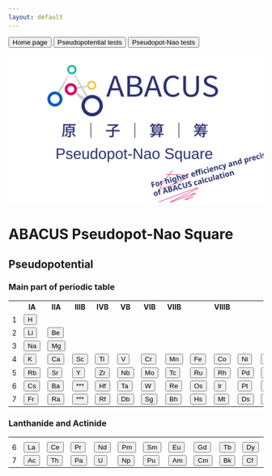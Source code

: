 ```yaml
---
layout: default
---
```


<link rel="stylesheet" type="text/css" href="../components/styles.css">

<button class="top_header_button" onclick="location.href='../../index.md'">
Home page</button>
<button class="top_header_button" onclick="location.href='pseudopotential.html'">
Pseudopotential tests</button>
<button class="top_header_button" onclick="location.href='../pseudopot-nao_tests/pseudopot-nao.html'">
Pseudopot-Nao tests</button>

<p align="center">
    <img src="../../apns.svg">
</p>  

<h1> ABACUS Pseudopot-Nao Square </h1>
<h2> Pseudopotential </h2>

<!--- center the following title --->

<h3>Main part of periodic table</h3>
<table>
<tr>
<th></th><th>IA</th><th>IIA</th><th>IIIB</th><th>IVB</th><th>VB</th><th>VIB</th><th>VIIB</th><th></th><th>VIIIB</th><th></th><th>IB</th><th>IIB</th><th>IIIA</th><th>IVA</th><th>VA</th><th>VIA</th><th>VIIA</th><th>VIIIA</th>
</tr>
<tr>
<td>1</td>
<td><button class="element_button_valid" onclick="location.href='H.html'">
H</button></td>
<td></td><td></td><td></td><td></td><td></td><td></td><td></td><td></td><td></td>
<td></td><td></td><td></td><td></td><td></td><td></td><td></td>
<td><button class="element_button_valid" onclick="location.href='He.html'">
He</button></td>
<td></td>
<tr>
<td>2</td>
<td><button class="element_button_valid" onclick="location.href='Li.html'">
Li</button></td>
<td><button class="element_button_valid" onclick="location.href='Be.html'">
Be</button></td>
<td></td><td></td><td></td><td></td><td></td><td></td><td></td><td></td><td></td>
<td></td>
<td><button class="element_button_valid" onclick="location.href='B.html'">
B</button></td>
<td><button class="element_button_valid" onclick="location.href='C.html'">
C</button></td>
<td><button class="element_button_valid" onclick="location.href='N.html'">
N</button></td>
<td><button class="element_button_valid" onclick="location.href='O.html'">
O</button></td>
<td><button class="element_button_valid" onclick="location.href='F.html'">
F</button></td>
<td><button class="element_button_valid" onclick="location.href='Ne.html'">
Ne</button></td>
<td></td>
</tr>
<tr>
<td>3</td>
<td><button class="element_button_valid" onclick="location.href='Na.html'">
Na</button></td>
<td><button class="element_button_valid" onclick="location.href='Mg.html'">
Mg</button></td>
<td></td><td></td><td></td><td></td><td></td><td></td><td></td><td></td><td></td><td></td>
<td><button class="element_button_valid" onclick="location.href='Al.html'">
Al</button></td>
<td><button class="element_button_valid" onclick="location.href='Si.html'">
Si</button></td>
<td><button class="element_button_valid" onclick="location.href='P.html'">
P</button></td>
<td><button class="element_button_valid" onclick="location.href='S.html'">
S</button></td>
<td><button class="element_button_valid" onclick="location.href='Cl.html'">
Cl</button></td>
<td><button class="element_button_valid" onclick="location.href='Ar.html'">
Ar</button></td>
<td></td>
</tr>
<tr>
<td>4</td>
<td><button class="element_button_invalid" onclick="location.href='K.html'">
K</button></td>
<td><button class="element_button_invalid" onclick="location.href='Ca.html'">
Ca</button></td>
<td><button class="element_button_invalid" onclick="location.href='Sc.html'">
Sc</button></td>
<td><button class="element_button_invalid" onclick="location.href='Ti.html'">
Ti</button></td>
<td><button class="element_button_invalid" onclick="location.href='V.html'">
V</button></td>
<td><button class="element_button_invalid" onclick="location.href='Cr.html'">
Cr</button></td>
<td><button class="element_button_invalid" onclick="location.href='Mn.html'">
Mn</button></td>
<td><button class="element_button_invalid" onclick="location.href='Fe.html'">
Fe</button></td>
<td><button class="element_button_invalid" onclick="location.href='Co.html'">
Co</button></td>
<td><button class="element_button_invalid" onclick="location.href='Ni.html'">
Ni</button></td>
<td><button class="element_button_invalid" onclick="location.href='Cu.html'">
Cu</button></td>
<td><button class="element_button_invalid" onclick="location.href='Zn.html'">
Zn</button></td>
<td><button class="element_button_invalid" onclick="location.href='Ga.html'">
Ga</button></td>
<td><button class="element_button_invalid" onclick="location.href='Ge.html'">
Ge</button></td>
<td><button class="element_button_invalid" onclick="location.href='As.html'">
As</button></td>
<td><button class="element_button_invalid" onclick="location.href='Se.html'">
Se</button></td>
<td><button class="element_button_invalid" onclick="location.href='Br.html'">
Br</button></td>
<td><button class="element_button_invalid" onclick="location.href='Kr.html'">
Kr</button></td>
</tr>
<tr>
<td>5</td>
<td><button class="element_button_invalid" onclick="location.href='Rb.html'">
Rb</button></td>
<td><button class="element_button_invalid" onclick="location.href='Sr.html'">
Sr</button></td>
<td><button class="element_button_invalid" onclick="location.href='Y.html'">
Y</button></td>
<td><button class="element_button_invalid" onclick="location.href='Zr.html'">
Zr</button></td>
<td><button class="element_button_invalid" onclick="location.href='Nb.html'">
Nb</button></td>
<td><button class="element_button_invalid" onclick="location.href='Mo.html'">
Mo</button></td>
<td><button class="element_button_invalid" onclick="location.href='Tc.html'">
Tc</button></td>
<td><button class="element_button_invalid" onclick="location.href='Ru.html'">
Ru</button></td>
<td><button class="element_button_invalid" onclick="location.href='Rh.html'">
Rh</button></td>
<td><button class="element_button_invalid" onclick="location.href='Pd.html'">
Pd</button></td>
<td><button class="element_button_invalid" onclick="location.href='Ag.html'">
Ag</button></td>
<td><button class="element_button_invalid" onclick="location.href='Cd.html'">
Cd</button></td>
<td><button class="element_button_invalid" onclick="location.href='In.html'">
In</button></td>
<td><button class="element_button_invalid" onclick="location.href='Sn.html'">
Sn</button></td>
<td><button class="element_button_invalid" onclick="location.href='Sb.html'">
Sb</button></td>
<td><button class="element_button_invalid" onclick="location.href='Te.html'">
Te</button></td>
<td><button class="element_button_invalid" onclick="location.href='I.html'">
I</button></td>
<td><button class="element_button_invalid" onclick="location.href='Xe.html'">
Xe</button></td>
</tr>
<tr>
<td>6</td>
<td><button class="element_button_invalid" onclick="location.href='Cs.html'">
Cs</button></td>
<td><button class="element_button_invalid" onclick="location.href='Ba.html'">
Ba</button></td>
<td><button class="element_button_invalid" onclick="location.href='La.html'">
***</button></td>
<td><button class="element_button_invalid" onclick="location.href='Hf.html'">
Hf</button></td>
<td><button class="element_button_invalid" onclick="location.href='Ta.html'">
Ta</button></td>
<td><button class="element_button_invalid" onclick="location.href='W.html'">
W</button></td>
<td><button class="element_button_invalid" onclick="location.href='Re.html'">
Re</button></td>
<td><button class="element_button_invalid" onclick="location.href='Os.html'">
Os</button></td>
<td><button class="element_button_invalid" onclick="location.href='Ir.html'">
Ir</button></td>
<td><button class="element_button_invalid" onclick="location.href='Pt.html'">
Pt</button></td>
<td><button class="element_button_invalid" onclick="location.href='Au.html'">
Au</button></td>
<td><button class="element_button_invalid" onclick="location.href='Hg.html'">
Hg</button></td>
<td><button class="element_button_invalid" onclick="location.href='Tl.html'">
Tl</button></td>
<td><button class="element_button_invalid" onclick="location.href='Pb.html'">
Pb</button></td>
<td><button class="element_button_invalid" onclick="location.href='Bi.html'">
Bi</button></td>
<td><button class="element_button_invalid" onclick="location.href='Po.html'">
Po</button></td>
<td><button class="element_button_invalid" onclick="location.href='At.html'">
At</button></td>
<td><button class="element_button_invalid" onclick="location.href='Rn.html'">
Rn</button></td>
</tr>
<tr>
<td>7</td>
<td><button class="element_button_invalid" onclick="location.href='Fr.html'">
Fr</button></td>
<td><button class="element_button_invalid" onclick="location.href='Ra.html'">
Ra</button></td>
<td><button class="element_button_invalid" onclick="location.href='Ac.html'">
***
</button></td>
<td><button class="element_button_invalid" onclick="location.href='Rf.html'">
Rf</button></td>
<td><button class="element_button_invalid" onclick="location.href='Db.html'">
Db</button></td>
<td><button class="element_button_invalid" onclick="location.href='Sg.html'">
Sg</button></td>
<td><button class="element_button_invalid" onclick="location.href='Bh.html'">
Bh</button></td>
<td><button class="element_button_invalid" onclick="location.href='Hs.html'">
Hs</button></td>
<td><button class="element_button_invalid" onclick="location.href='Mt.html'">
Mt</button></td>
<td><button class="element_button_invalid" onclick="location.href='Ds.html'">
Ds</button></td>
<td><button class="element_button_invalid" onclick="location.href='Rg.html'">
Rg</button></td>
<td><button class="element_button_invalid" onclick="location.href='Cn.html'">
Cn</button></td>
<td><button class="element_button_invalid" onclick="location.href='Nh.html'">
Nh</button></td>
<td><button class="element_button_invalid" onclick="location.href='Fl.html'">
Fl</button></td>
<td><button class="element_button_invalid" onclick="location.href='Mc.html'">   
Mc</button></td>
<td><button class="element_button_invalid" onclick="location.href='Lv.html'">
Lv</button></td>
<td><button class="element_button_invalid" onclick="location.href='Ts.html'">
Ts</button></td>
<td><button class="element_button_invalid" onclick="location.href='Og.html'">
Og</button></td>
</tr>
</table>
<h3>Lanthanide and Actinide</h3>
<table>
<tr>
<th></th><th></th><th></th><th></th><th></th><th></th><th></th><th></th>
<th></th><th></th><th></th><th></th><th></th><th></th><th></th>
</tr>
<tr>
<td>6</td>
<td><button class="element_button_invalid" onclick="location.href='La.html'">
La</button></td>
<td><button class="element_button_invalid" onclick="location.href='Ce.html'">
Ce</button></td>
<td><button class="element_button_invalid" onclick="location.href='Pr.html'">
Pr</button></td>
<td><button class="element_button_invalid" onclick="location.href='Nd.html'">
Nd</button></td>
<td><button class="element_button_invalid" onclick="location.href='Pm.html'">
Pm</button></td>
<td><button class="element_button_invalid" onclick="location.href='Sm.html'">
Sm</button></td>
<td><button class="element_button_invalid" onclick="location.href='Eu.html'">
Eu</button></td>
<td><button class="element_button_invalid" onclick="location.href='Gd.html'">
Gd</button></td>
<td><button class="element_button_invalid" onclick="location.href='Tb.html'">
Tb</button></td>
<td><button class="element_button_invalid" onclick="location.href='Dy.html'">
Dy</button></td>
<td><button class="element_button_invalid" onclick="location.href='Ho.html'">
Ho</button></td>
<td><button class="element_button_invalid" onclick="location.href='Er.html'">
Er</button></td>
<td><button class="element_button_invalid" onclick="location.href='Tm.html'">
Tm</button></td>
<td><button class="element_button_invalid" onclick="location.href='Yb.html'">
Yb</button></td>
<td><button class="element_button_invalid" onclick="location.href='Lu.html'">
Lu</button></td>
</tr>
<tr>
<td>7</td>
<td><button class="element_button_invalid" onclick="location.href='Ac.html'">
Ac</button></td>
<td><button class="element_button_invalid" onclick="location.href='Th.html'">
Th</button></td>
<td><button class="element_button_invalid" onclick="location.href='Pa.html'">
Pa</button></td>
<td><button class="element_button_invalid" onclick="location.href='U.html'">
U</button></td>
<td><button class="element_button_invalid" onclick="location.href='Np.html'">
Np</button></td>
<td><button class="element_button_invalid" onclick="location.href='Pu.html'">
Pu</button></td>
<td><button class="element_button_invalid" onclick="location.href='Am.html'">
Am</button></td>
<td><button class="element_button_invalid" onclick="location.href='Cm.html'">
Cm</button></td>
<td><button class="element_button_invalid" onclick="location.href='Bk.html'">
Bk</button></td>
<td><button class="element_button_invalid" onclick="location.href='Cf.html'">
Cf</button></td>
<td><button class="element_button_invalid" onclick="location.href='Es.html'">
Es</button></td>
<td><button class="element_button_invalid" onclick="location.href='Fm.html'">
Fm</button></td>
<td><button class="element_button_invalid" onclick="location.href='Md.html'">
Md</button></td>
<td><button class="element_button_invalid" onclick="location.href='No.html'">
No</button></td>
<td><button class="element_button_invalid" onclick="location.href='Lr.html'">
Lr</button></td>
</tr>
</table>